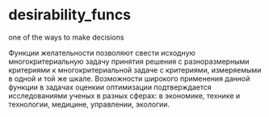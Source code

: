 # desirability_funcs
one of the ways to make decisions

Функции желательности позволяют свести исходную многокритериальную задачу принятия решения с разноразмерными критериями к многокритериальной задаче с критериями, измеряемыми в одной и той же шкале. Возможности широкого применения данной функции в задачах оценкии оптимизации подтверждается исследованиями ученых в разных сферах: в
экономике, технике и технологии, медицине, управлении, экологии.

